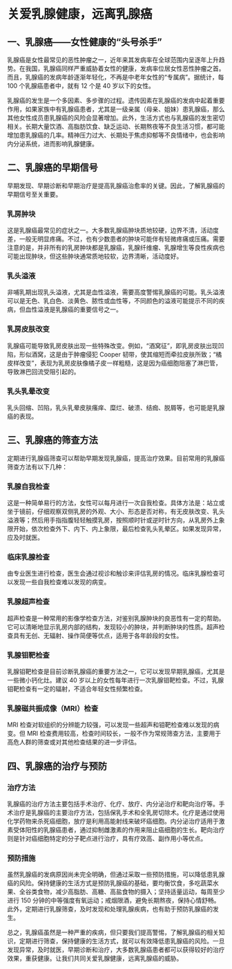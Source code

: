 # 关爱乳腺健康，远离乳腺癌

## 一、乳腺癌——女性健康的“头号杀手”
乳腺癌是女性最常见的恶性肿瘤之一，近年来其发病率在全球范围内呈逐年上升趋势。在我国，乳腺癌同样严重威胁着女性的健康，发病率位居女性恶性肿瘤之首。而且，乳腺癌的发病年龄逐渐年轻化，不再是中老年女性的“专属病”。据统计，每 100 个乳腺癌患者中，就有 12 个是 40 岁以下的女性。

乳腺癌的发生是一个多因素、多步骤的过程。遗传因素在乳腺癌的发病中起着重要作用，如果家族中有乳腺癌患者，尤其是一级亲属（母亲、姐妹）患乳腺癌，那么其他女性成员患乳腺癌的风险会显著增加。此外，生活方式也与乳腺癌的发生密切相关。长期大量饮酒、高脂肪饮食、缺乏运动、长期熬夜等不良生活习惯，都可能增加患乳腺癌的几率。精神压力过大、长期处于焦虑抑郁等不良情绪中，也会影响内分泌系统，进而影响乳腺健康。

## 二、乳腺癌的早期信号
早期发现、早期诊断和早期治疗是提高乳腺癌治愈率的关键。因此，了解乳腺癌的早期信号至关重要。

### 乳房肿块
这是乳腺癌最常见的症状之一。大多数乳腺癌肿块质地较硬，边界不清，活动度差，一般无明显疼痛。不过，也有少数患者的肿块可能伴有轻微疼痛或压痛。需要注意的是，并非所有的乳房肿块都是乳腺癌，乳腺纤维瘤、乳腺增生等良性疾病也可能出现肿块，但这些肿块通常质地较软，边界清晰，活动度好。

### 乳头溢液
非哺乳期出现乳头溢液，尤其是血性溢液，需要高度警惕乳腺癌的可能。乳头溢液可以是无色、乳白色、淡黄色、脓性或血性等，不同颜色的溢液可能提示不同的疾病，但血性溢液是乳腺癌的重要信号之一。

### 乳房皮肤改变
乳腺癌可能导致乳房皮肤出现一些特殊改变。例如，“酒窝征”，即乳房皮肤出现凹陷，形似酒窝，这是由于肿瘤侵犯 Cooper 韧带，使其缩短而牵拉皮肤所致；“橘皮样改变”，表现为乳房皮肤像橘子皮一样粗糙，这是因为癌细胞阻塞了淋巴管，导致淋巴回流受阻引起的。

### 乳头乳晕改变
乳头回缩、凹陷，乳头乳晕皮肤瘙痒、糜烂、破溃、结痂、脱屑等，也可能是乳腺癌的表现。

## 三、乳腺癌的筛查方法
定期进行乳腺癌筛查可以帮助早期发现乳腺癌，提高治疗效果。目前常用的乳腺癌筛查方法有以下几种：

### 乳腺自我检查
这是一种简单易行的方法，女性可以每月进行一次自我检查。具体方法是：站立或坐于镜前，仔细观察双侧乳房的外观、大小、形态是否对称，有无皮肤改变、乳头溢液等；然后用手指指腹轻轻触摸乳房，按照顺时针或逆时针方向，从乳房外上象限开始，依次检查外下、内下、内上象限，最后检查乳头乳晕区。如果发现异常，应及时就医。

### 临床乳腺检查
由专业医生进行检查，医生会通过视诊和触诊来评估乳房的情况。临床乳腺检查可以发现一些自我检查难以发现的病变。

### 乳腺超声检查
超声检查是一种常用的影像学检查方法，对鉴别乳腺肿块的良恶性有一定的帮助。它可以清晰地显示乳房内部的结构，发现较小的肿块，并判断肿块的性质。超声检查具有无创、无辐射、操作简便等优点，适用于各年龄段的女性。

### 乳腺钼靶检查
乳腺钼靶检查是目前诊断乳腺癌的重要方法之一，它可以发现早期乳腺癌，尤其是一些微小钙化灶。建议 40 岁以上的女性每年进行一次乳腺钼靶检查。不过，乳腺钼靶检查有一定的辐射，不适合年轻女性频繁检查。

### 乳腺磁共振成像（MRI）检查
MRI 检查对软组织的分辨能力较强，可以发现一些超声和钼靶检查难以发现的病变。但 MRI 检查费用较高，检查时间较长，一般不作为常规筛查方法，主要用于高危人群的筛查或对其他检查结果的进一步评估。

## 四、乳腺癌的治疗与预防
### 治疗方法
乳腺癌的治疗方法主要包括手术治疗、化疗、放疗、内分泌治疗和靶向治疗等。手术治疗是乳腺癌的主要治疗方法，包括保乳手术和全乳房切除术。化疗是通过使用化学药物来杀死癌细胞，放疗是利用高能射线来破坏癌细胞。内分泌治疗适用于激素受体阳性的乳腺癌患者，通过抑制雌激素的作用来阻止癌细胞的生长。靶向治疗则是针对癌细胞特定的分子靶点进行治疗，具有疗效高、副作用小等优点。

### 预防措施
虽然乳腺癌的发病原因尚未完全明确，但通过采取一些预防措施，可以降低患乳腺癌的风险。保持健康的生活方式是预防乳腺癌的基础，要均衡饮食，多吃蔬菜水果、全谷类食物，减少高脂肪、高糖、高盐食物的摄入；坚持适量运动，每周至少进行 150 分钟的中等强度有氧运动；戒烟限酒，避免长期熬夜，保持心情舒畅。此外，定期进行乳腺筛查，及时发现和处理乳腺疾病，也有助于预防乳腺癌的发生。

总之，乳腺癌虽然是一种严重的疾病，但只要我们提高警惕，了解乳腺癌的相关知识，定期进行筛查，保持健康的生活方式，就可以有效降低患乳腺癌的风险。一旦发现异常，及时就医，早期诊断和治疗，大多数乳腺癌患者都可以获得较好的治疗效果，重获健康。让我们共同关爱乳腺健康，远离乳腺癌的威胁。 
